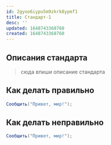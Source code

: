 ```yaml
---
id: 2gyoo6iypu5m9zkrk8ypmf1
title: Стандарт-1
desc: ''
updated: 1648743368760
created: 1648743368760
---
```


## Описания стандарта

> сюда впиши описание стандарта

## Как делать правильно

```csharp
Сообщить("Привет, мир!");
```

## Как делать неправильно

```csharp
Сообщить("Привет, мир!");
```
